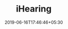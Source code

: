 ---
title: "iHearing"
date: 2019-06-16T17:46:46+05:30
type: "organisations"
org_name: "Tencent"
repo_desc: "微信智聆口语测评小程序是针对口语练习场景开发的测评类小程序，通过智聆口语评测插件提供了句子和单词发音准确度等功能。"
repo_link: https://github.com/Tencent/iHearing


---